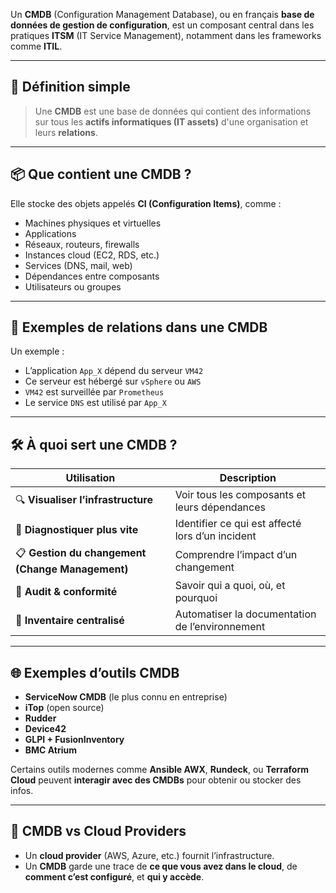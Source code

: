 Un **CMDB** (Configuration Management Database), ou en français **base de données de gestion de configuration**, est un composant central dans les pratiques **ITSM** (IT Service Management), notamment dans les frameworks comme **ITIL**.

---

## 🧠 **Définition simple**

> Une **CMDB** est une base de données qui contient des informations sur tous les **actifs informatiques (IT assets)** d'une organisation et leurs **relations**.

---

## 📦 **Que contient une CMDB ?**

Elle stocke des objets appelés **CI (Configuration Items)**, comme :

* Machines physiques et virtuelles
* Applications
* Réseaux, routeurs, firewalls
* Instances cloud (EC2, RDS, etc.)
* Services (DNS, mail, web)
* Dépendances entre composants
* Utilisateurs ou groupes

---

## 🔗 **Exemples de relations dans une CMDB**

Un exemple :

* L’application `App_X` dépend du serveur `VM42`
* Ce serveur est hébergé sur `vSphere` ou `AWS`
* `VM42` est surveillée par `Prometheus`
* Le service `DNS` est utilisé par `App_X`

---

## 🛠️ **À quoi sert une CMDB ?**

| Utilisation                                      | Description                                      |
| ------------------------------------------------ | ------------------------------------------------ |
| 🔍 **Visualiser l’infrastructure**               | Voir tous les composants et leurs dépendances    |
| 🧩 **Diagnostiquer plus vite**                   | Identifier ce qui est affecté lors d’un incident |
| 📋 **Gestion du changement (Change Management)** | Comprendre l’impact d’un changement              |
| 🔐 **Audit & conformité**                        | Savoir qui a quoi, où, et pourquoi               |
| 🧾 **Inventaire centralisé**                     | Automatiser la documentation de l’environnement  |

---

## 🌐 **Exemples d’outils CMDB**

* **ServiceNow CMDB** (le plus connu en entreprise)
* **iTop** (open source)
* **Rudder**
* **Device42**
* **GLPI + FusionInventory**
* **BMC Atrium**

Certains outils modernes comme **Ansible AWX**, **Rundeck**, ou **Terraform Cloud** peuvent **interagir avec des CMDBs** pour obtenir ou stocker des infos.

---

## 🔄 **CMDB vs Cloud Providers**

* Un **cloud provider** (AWS, Azure, etc.) fournit l’infrastructure.
* Un **CMDB** garde une trace de **ce que vous avez dans le cloud**, de **comment c’est configuré**, et **qui y accède**.
